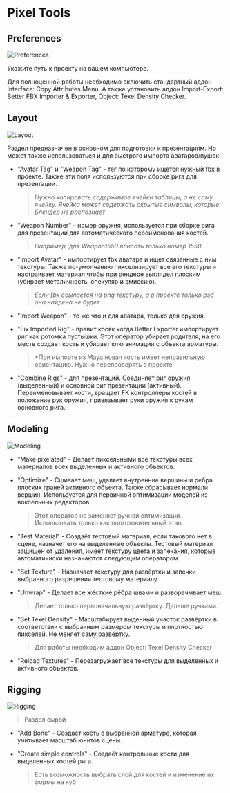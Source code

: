 # Pixel Tools
## Preferences
![Preferences](https://github.com/Morphinometr/Pixel_Tools/blob/readme/images/preferences.png)

Укажите путь к проекту на вашем компьютере.

Для полноценной работы необходимо включить стандартный аддон Interface: Copy Attributes Menu. А также установить аддон Import-Export: Better FBX Importer & Exporter, Object: Texel Density Checker.

## Layout
![Layout](https://github.com/Morphinometr/Pixel_Tools/blob/readme/images/layout.png)

Раздел предназначен в основном для подготовки к презентациям. Но может также использоваться и для быстрого импорта аватаров/пушек.

* "Avatar Tag" и "Weapon Tag" - тег по которому ищется нужный fbx в проекте. Также эти поля используются при сборке рига для презентации.
  > *Нужно копировать содержимое ячейки таблицы, а не саму ячейку. Ячейка может содержать скрытые символы, которые Блендер не распознаёт*

* "Weapon Number" - номер оружия, используется при сборке рига для презентации для автоматического переименования костей.
  > *Например, для Weapon1550 вписать только номер 1550*

* "Import Avatar" - импортирует fbx аватара и ищет связанные с ним текстуры. Также по-умолчанию пикселизирует все его текстуры и настраивает материал чтобы при рендере выглядел плоским (убирает металичность, спекуляр и эмиссию).
  > *Если fbx ссылается на png текстуру, а в проекте только psd она найдена не будет*

* "Import Weapon" - то же что и для аватара, только для оружия.

* "Fix Imported Rig" - правит косяк когда Better Exporter импортирует риг как ротомка пустышки. Этот оператор убирает родителя, на его месте создает кость и убирает клю анимации с объекта арматуры.
  > *При импорте из Maya новая кость имеет неправильную ориентацию. Нужно перепроверять в проекте

* "Combine Rigs" - для презентаций. Соединяет риг оружия (выделенный) и основной риг презентации (активный). Переименовывает кости, вращает FK контроллеры костей в положение рук оружия, привязывает руки оружия к рукам основного рига.


## Modeling
![Modeling](https://github.com/Morphinometr/Pixel_Tools/blob/readme/images/modeling.png)

* "Make pixelated" - Делает пиксельными все текстуры всех материалов всех выделенных и активного объектов.

* "Optimize" - Сшивает меш, удаляет внутренние вершины и ребра плоских граней активного объекта. Также сбрасывает нормали вершин. Используется для первичной оптимизации моделей из воксельных редакторов. 
  > Этот оператор не заменяет ручной оптимизации. Использовать только как подготовительный этап

* "Test Material" - Создаёт тестовый материал, если такового нет в сцене, назначет его на выделенные объекты. Тестовый материал защищен от удаления, имеет текстуру цвета и запекания, которые автоматичиски назначаются следующим оператором.

* "Set Texture" - Назначает текстуру для развёртки и запечки выбранного разрешения тестовому материалу.

* "Unwrap" - Делает все жёсткие рёбра швами и разворачмвает меш.
  > Делает только первоначальную развёртку. Дальше ручками.

* "Set Texel Density" - Масштабирует выденный участок развёртки в соответствии с выбранным размером текстуры и плотностью пикселей. Не меняет саму развёртку.
  > Для работы необходим аддон Object: Texel Density Checker

* "Reload Textures" - Перезагружает все текстуры для выделенных и активного объектов.

## Rigging
![Rigging](https://github.com/Morphinometr/Pixel_Tools/blob/readme/images/rigging.png)

> Раздел сырой

* "Add Bone" - Создаёт кость в выбранной арматуре, которая учитывает масштаб юнитов сцены.

* "Create simple controls" - Создаёт контрольные кости для выделенных костей рига. 
  > Есть возможность выбрать слой для костей и изменение их формы на куб